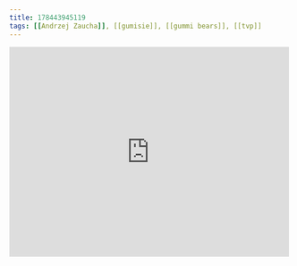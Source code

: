 ```yaml
---
title: 178443945119
tags: [[Andrzej Zaucha]], [[gumisie]], [[gummi bears]], [[tvp]]
---
```

<iframe allow="accelerometer; autoplay; clipboard-write; encrypted-media; gyroscope; picture-in-picture" allowfullscreen="" frameborder="0" height="375" id="youtube_iframe" src="https://www.youtube.com/embed/vENXCSp7Bg0?feature=oembed&amp;enablejsapi=1&amp;origin=https://safe.txmblr.com&amp;wmode=opaque" width="500"></iframe>